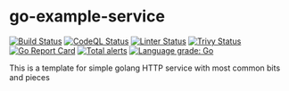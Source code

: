 # go-example-service

[![Build Status](https://travis-ci.com/Wikia/go-example-service.svg?branch=main)](https://travis-ci.com/Wikia/go-example-service)
[![CodeQL Status](https://github.com/Wikia/go-example-service/workflows/CodeQL/badge.svg)](https://github.com/Wikia/go-example-service/actions)
[![Linter Status](https://github.com/Wikia/go-example-service/workflows/Lint%20Go%20Code/badge.svg)](https://github.com/Wikia/go-example-service/actions)
[![Trivy Status](https://github.com/Wikia/go-example-service/workflows/trivy/badge.svg)](https://github.com/Wikia/go-example-service/actions)
[![Go Report Card](https://goreportcard.com/badge/github.com/wikia/go-example-service)](https://goreportcard.com/report/github.com/wikia/go-example-service)
[![Total alerts](https://img.shields.io/lgtm/alerts/g/Wikia/go-example-service.svg?logo=lgtm&logoWidth=18)](https://lgtm.com/projects/g/Wikia/go-example-service/alerts/)
[![Language grade: Go](https://img.shields.io/lgtm/grade/go/g/Wikia/go-example-service.svg?logo=lgtm&logoWidth=18)](https://lgtm.com/projects/g/Wikia/go-example-service/context:go)

This is a template for simple golang HTTP service with most common bits and pieces
